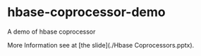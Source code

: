 # hbase-coprocessor-demo
A demo of hbase coprocessor

More Information see at [the slide](./Hbase Coprocessors.pptx).
